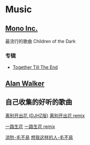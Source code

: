 # Music

## [Mono Inc.](https://en.wikipedia.org/wiki/Mono_Inc.)

最流行的歌曲
Children of the Dark

### 专辑
- [Together Till The End](https://www.youtube.com/playlist?list=PLT5PDiaVjzl1lS9eeufV9qjsQUjM4QI3y)


## [Alan Walker](https://en.wikipedia.org/wiki/Alan_Walker )


## 自己收集的好听的歌曲

[离别开出花 (DJHZ版)](https://www.youtube.com/watch?v=NObRgPNV43E)
[离别开出花 remix](https://www.youtube.com/watch?v=2J6sxtVo36o )

[一路生花](https://www.youtube.com/watch?v=uNfiFgB7exM )
[一路生花 remix](https://www.youtube.com/watch?v=LUwsD-a_7Xg )

[消愁-毛不易](https://www.youtube.com/watch?v=9C3Nd5dRin8&list=RD9C3Nd5dRin8&start_radio=1 )
[想我这样的人-毛不易](https://www.youtube.com/watch?v=JRthxhf504U&list=RD9C3Nd5dRin8&index=3 )

